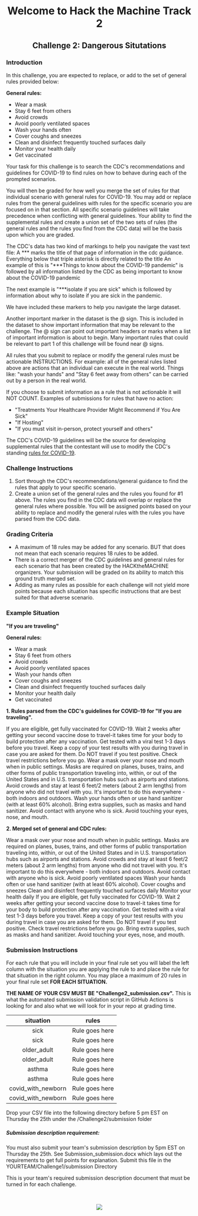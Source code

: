 <center>
  <h1>Welcome to Hack the Machine Track 2</h1>
  <h2>Challenge 2: Dangerous Situtations</h3>
</center>

<h3> Introduction </h3>

In this challenge, you are expected to replace, or add to the set of general rules provided below:

<b>General rules:</b>

*	Wear a mask
*	Stay 6 feet from others
*	Avoid crowds
*	Avoid poorly ventilated spaces
*	Wash your hands often
*	Cover coughs and sneezes
*	Clean and disinfect frequently touched surfaces daily
*	Monitor your health daily
*	Get vaccinated

Your task for this challenge is to search the CDC's recommendations and guidelines for COVID-19 to find rules on how to behave during each of the prompted scenarios.

You will then be graded for how well you merge the set of rules for that individual scenario with general rules for COVID-19. You may add or replace rules from the general guidelines with rules for the specific scenario you are focused on in that section. All specific scenario guidelines will take precedence when conflicting with general guidelines. Your ability to find the supplemental rules and create a union set of the two sets of rules (the general rules and the rules you find from the CDC data) will be the basis upon which you are graded.

The CDC's data has two kind of markings to help you navigate the vast text file:
A *** marks the title of that page of information in the cdc guidance. Everything below that triple asterisk is directly related to the title
An example of this is "***Things to know about the COVID-19 pandemic" is followed by all information listed by the CDC as being important to know about the COVID-19 pandemic

The next example is "***isolate if you are sick" which is followed by information about why to isolate if you are sick in the pandemic.

We have included these markers to help you navigate the large dataset.

Another important marker in the dataset is the @ sign. This is included in the dataset to show important information that may be relevant to the challenge. The @ sign can point out important headers or marks when a list of important information is about to begin. Many important rules that could be relevant to part 1 of this challenge will be found near @ signs.

All rules that you submit to replace or modify the general rules must be actionable INSTRUCTIONS. For example: all of the general rules listed above are actions that an individual can execute in the real world. Things like: "wash your hands" and "Stay 6 feet away from others" can be carried out by a person in the real world.

If you choose to submit information as a rule that is not actionable it will NOT COUNT. Examples of submissions for rules that have no action:

* "Treatments Your Healthcare Provider Might Recommend if You Are Sick"
* "If Hosting"
* "If you must visit in-person, protect yourself and others"


The CDC's COVID-19 guidelines will be the source for developing supplemental rules that the contestant will use to modify the CDC's standing [rules for COVID-19](https://www.cdc.gov/coronavirus/2019-ncov/prevent-getting-sick/prevention.html).


<h3> Challenge Instructions </h3>

1.	Sort through the CDC's recommendations/general guidance to find the rules that apply to your specific scenario.
2.	Create a union set of the general rules and the rules you found for #1 above. The rules you find in the CDC data will overlap or replace the general rules where possible. You will be assigned points based on your ability to replace and modify the general rules with the rules you have parsed from the CDC data.


<h3> Grading Criteria </h3>

*	A maximum of 18 rules may be added for any scenario. BUT that does not mean that each scenario requires 18 rules to be added.
*	There is a correct merger of the CDC guidelines and general rules for each scenario that has been created by the HACKtheMACHINE organizers. Your submission will be graded on its ability to match this ground truth merged set.
*	Adding as many rules as possible for each challenge will not yield more points because each situation has specific instructions that are best suited for that adverse scenario.


<h3> Example Situation </h3>

__"If you are traveling"__

<b>General rules:</b>

*	Wear a mask
*	Stay 6 feet from others
*	Avoid crowds
*	Avoid poorly ventilated spaces
*	Wash your hands often
*	Cover coughs and sneezes
*	Clean and disinfect frequently touched surfaces daily
*	Monitor your health daily
*	Get vaccinated

<b> 1. Rules parsed from the CDC's guidelines for COVID-19 for "If you are traveling". </b>

If you are eligible, get fully vaccinated for COVID-19. Wait 2 weeks after getting your second vaccine dose to travel-it takes time for your body to build protection after any vaccination.
Get tested with a viral test 1-3 days before you travel. Keep a copy of your test results with you during travel in case you are asked for them. Do NOT travel if you test positive.
Check travel restrictions before you go.
Wear a mask over your nose and mouth when in public settings. Masks are required on planes, buses, trains, and other forms of public transportation traveling into, within, or out of the United States and in U.S. transportation hubs such as airports and stations.
Avoid crowds and stay at least 6 feet/2 meters (about 2 arm lengths) from anyone who did not travel with you. It's important to do this everywhere - both indoors and outdoors.
Wash your hands often or use hand sanitizer (with at least 60% alcohol).
Bring extra supplies, such as masks and hand sanitizer.
Avoid contact with anyone who is sick.
Avoid touching your eyes, nose, and mouth.

<b> 2. Merged set of general and CDC rules: </b>

Wear a mask over your nose and mouth when in public settings. Masks are required on planes, buses, trains, and other forms of public transportation traveling into, within, or out of the United States and in U.S. transportation hubs such as airports and stations.
Avoid crowds and stay at least 6 feet/2 meters (about 2 arm lengths) from anyone who did not travel with you. It's important to do this everywhere - both indoors and outdoors.
Avoid contact with anyone who is sick.
Avoid poorly ventilated spaces
Wash your hands often or use hand sanitizer (with at least 60% alcohol).
Cover coughs and sneezes
Clean and disinfect frequently touched surfaces daily
Monitor your health daily
If you are eligible, get fully vaccinated for COVID-19. Wait 2 weeks after getting your second vaccine dose to travel-it takes time for your body to build protection after any vaccination.
Get tested with a viral test 1-3 days before you travel. Keep a copy of your test results with you during travel in case you are asked for them. Do NOT travel if you test positive.
Check travel restrictions before you go.
Bring extra supplies, such as masks and hand sanitizer.
Avoid touching your eyes, nose, and mouth.


<h3> Submission Instructions </h3>

For each rule that you will include in your final rule set you will label the left column with the situation you are applying the rule to and place the rule for that situation in the right column. You may place a maximum of 20 rules in your final rule set __FOR EACH SITUATION.__

<b>THE NAME OF YOUR CSV MUST BE "Challenge2_submission.csv".</b> This is what the automated submission validation script in GitHub Actions is looking for and also what we will look for in your repo at grading time.

| situation | rules |
|:---------:|:----------:|
| sick	| Rule goes here |
| sick	| Rule goes here |
| older_adult	| Rule goes here |
| older_adult	| Rule goes here |
| asthma	| Rule goes here |
| asthma	| Rule goes here |
| covid_with_newborn	| Rule goes here |
| covid_with_newborn	| Rule goes here |

Drop your CSV file into the following directory before 5 pm EST on Thursday the 25th under the /Challenge2/submission folder
  <h5>
    <b>
      Submission description requirement:
    </b>
  </h5>

You must also submit your team's submission description by 5pm EST on Thursday the 25th. See Submission_submission.docx which lays out the requirements to get full points for explanation.
Submit this file in the YOURTEAM/Challenge1/submission Directory

This is your team's required submission description document that must be turned in for each challenge.


<br>
  <p align="center">
    <img src="https://github.com/TRACK2-DATA-SCIENCE-2021/template-repo/blob/main/.github/images/Challenge2_image1.png" />
  </p>
</br>
